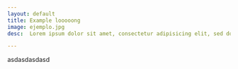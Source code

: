```yaml
---
layout: default
title: Example looooong
image: ejemplo.jpg
desc:  Lorem ipsum dolor sit amet, consectetur adipisicing elit, sed do eiusmod tempor incididunt ut labore et dolore magna aliqua. Ut enim ad minim veniam.

---
```



asdasdasdasd
